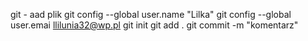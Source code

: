 git - aad plik
git config --global user.name "Lilka"
git config --global user.emai llilunia32@wp.pl
git init
git add .
git commit -m "komentarz"
